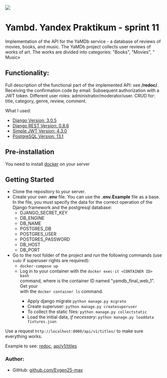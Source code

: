 ![](https://github.com/Evgen25-max/yamdb_final/workflows/yamdb_final-app/badge.svg)

# Yambd. Yandex Praktikum - sprint 11
Implementation of the API for the YaMDb service - a database of reviews of movies, books, and music.
The YaMDb project collects user reviews of works of art. The works are divided into categories: "Books", "Movies", " Music»

## Functionality:
Full description of the functional part of the implemented API: see **/redoc/**.    
Receiving the confirmation code by email. Subsequent authorization with a JWT token.
Different user roles: administrator/moderator/user.
CRUD for: title, category, genre, review, comment.

What I used:
- [Django Version: 3.0.5](https://www.djangoproject.com/)
- [Django REST Version: 0.8.6](https://www.django-rest-framework.org/)
- [Simple JWT Version: 4.3.0](https://django-rest-framework-simplejwt.readthedocs.io/en/latest/)
- [PostgreSQL Version: 13.1](https://www.postgresql.org/docs/13/release-13-1.html)

## Pre-installation
You need to install [docker](https://www.docker.com/products/docker-desktop "use the link if necessary") on your server 
## Getting Started

- Clone the repository to your server.
-  Create your own **.env** file. You can use the **.env.Example** file as a base. In the file, you must specify the data for the correct operation of the Django framework and the postgresql database:
   * DJANGO_SECRET_KEY
   * DB_ENGINE   
   * DB_NAME   
   * POSTGRES_DB
   * POSTGRES_USER
   * POSTGRES_PASSWORD
   * DB_HOST
   * DB_PORT
- Go to the root folder of the project and run the following commands (use ```sudo``` if superuser rights are required):
  - ```docker-compose up```
  - Log in to your container with the ```docker exec-it <CONTAINER ID> bash```    
    command, where <CONTAINER ID> is the container ID named "yamdb_final_web_1". Get your <CONTAINER ID>    
    with the ```docker container ls``` command.
    - Apply django migrate ```python manage.py migrate```    
    - Create superuser: ```python manage.py createsuperuser```   
    - To collect the static files: ```python manage.py collectstatic```
    - Load the initial data, *if necessary*: ```python manage.py loaddata fixtures.json```

   
Use a request ```http://localhost:8000/api/v1/titles/``` to make sure everything works.    

Example to see: [redoc](http://130.193.43.240/redoc/), [api/v1/titles](http://130.193.43.240/api/v1/titles/)
### Author:
- GitHub:  [github.com/Evgen25-max](https://github.com/Evgen25-max)




